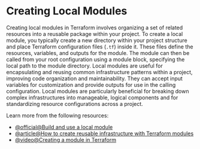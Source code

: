 # Creating Local Modules

Creating local modules in Terraform involves organizing a set of related resources into a reusable package within your project. To create a local module, you typically create a new directory within your project structure and place Terraform configuration files (`.tf`) inside it. These files define the resources, variables, and outputs for the module. The module can then be called from your root configuration using a module block, specifying the local path to the module directory. Local modules are useful for encapsulating and reusing common infrastructure patterns within a project, improving code organization and maintainability. They can accept input variables for customization and provide outputs for use in the calling configuration. Local modules are particularly beneficial for breaking down complex infrastructures into manageable, logical components and for standardizing resource configurations across a project.

Learn more from the following resources:

- [@official@Build and use a local module](https://developer.hashicorp.com/terraform/tutorials/modules/module-create)
- [@article@How to create reusable infrastructure with Terraform modules](https://blog.gruntwork.io/how-to-create-reusable-infrastructure-with-terraform-modules-25526d65f73d)
- [@video@Creating a module in Terraform](https://www.youtube.com/watch?v=OeL2AlsdNaQ)